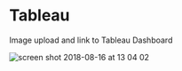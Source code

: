 # Tableau
Image upload and link to Tableau Dashboard

![screen shot 2018-08-16 at 13 04 02](https://user-images.githubusercontent.com/16766170/44207380-e7052900-a154-11e8-84a8-9668c384134d.png)
